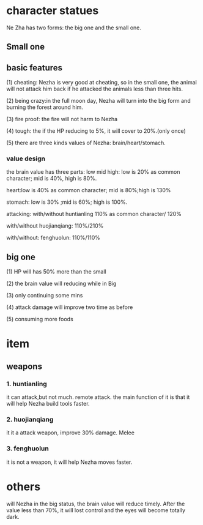 # character statues
Ne Zha has two forms: the big one and the small one.

## Small one
## basic features
(1) cheating: Nezha is very good at cheating, so in the small one, the animal will not attack him back if he attacked the animals less than three hits.

(2) being crazy:in the full moon day, Nezha will turn into the big form and burning the forest around him.

(3) fire proof: the fire will not harm to Nezha

(4) tough: the if the HP reducing to 5%, it will cover to 20%.(only once)

(5) there are three kinds values of Nezha: brain/heart/stomach. 


### value design
the brain value has three parts: low mid high: low is 20% as common character; mid is 40%, high is 80%.

heart:low is 40% as common character; mid is 80%;high is 130%

stomach: low is 30% ;mid is 60%; high is 100%.

attacking: with/without huntianling 110% as common character/ 120%

with/without huojianqiang: 110%/210%

with/without: fenghuolun: 110%/110%


## big one
(1) HP will has 50% more than the small

(2) the brain value will reducing while in Big 

(3) only continuing some mins

(4) attack damage will improve two time as before

(5) consuming more foods

# item
## weapons
### 1. huntianling
it can attack,but not much. remote attack. the main function of it is that it will help Nezha build tools faster.
### 2. huojianqiang
it it a attack weapon, improve 30% damage. Melee
### 3. fenghuolun
it is not a weapon, it will help Nezha moves faster.

# others
will Nezha in the big status, the brain value will reduce timely. After the value less than 70%, it will lost control and the eyes will become totally dark.


